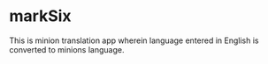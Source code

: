 # markSix
 This is minion translation app wherein language entered in English is converted to minions language. 
